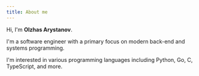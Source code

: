```yaml
---
title: About me
---
```


Hi, I'm **Olzhas Arystanov**.

I'm a software engineer with a primary focus on modern back-end and systems programming.

I'm interested in various programming languages including Python, Go, C, TypeScript, and more.
